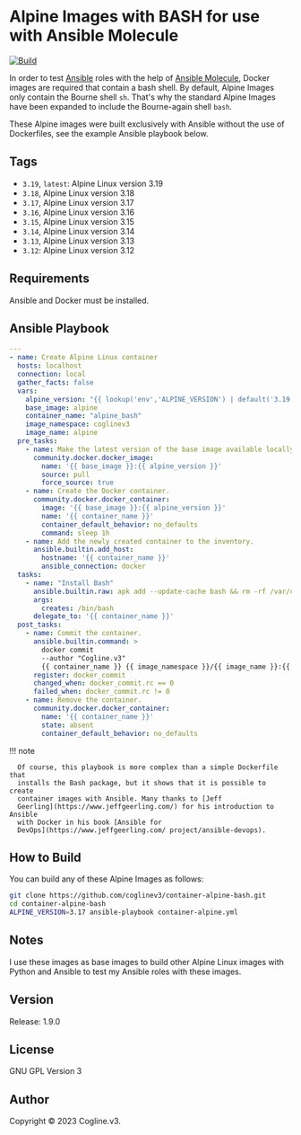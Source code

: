 # Alpine Images with BASH for use with Ansible Molecule

[![Build](https://github.com/coglinev3/container-alpine-bash/actions/workflows/build.yml/badge.svg)](https://github.com/coglinev3/container-alpine-bash/actions/workflows/build.yml)

In order to test [Ansible](https://docs.ansible.com/ansible/latest/index.html
"Ansible Documentation") roles with the help of [Ansible
Molecule](https://molecule.readthedocs.io/en/latest/ "Ansible Molecule
Documentation"), Docker images are required that contain a bash shell. By
default, Alpine Images only contain the Bourne shell `sh`. That's why the
standard Alpine Images have been expanded to include the Bourne-again shell
`bash`.

These Alpine images were built exclusively with Ansible without the use of
Dockerfiles, see the example Ansible playbook below. 

## Tags

  - `3.19`, `latest`: Alpine Linux version 3.19
  - `3.18`, Alpine Linux version 3.18
  - `3.17`, Alpine Linux version 3.17
  - `3.16`, Alpine Linux version 3.16
  - `3.15`, Alpine Linux version 3.15
  - `3.14`, Alpine Linux version 3.14
  - `3.13`, Alpine Linux version 3.13
  - `3.12`: Alpine Linux version 3.12

## Requirements

Ansible and Docker must be installed.

## Ansible Playbook

```yml
---
- name: Create Alpine Linux container
  hosts: localhost
  connection: local
  gather_facts: false
  vars:
    alpine_version: "{{ lookup('env','ALPINE_VERSION') | default('3.19', true) }}"
    base_image: alpine
    container_name: "alpine_bash"
    image_namespace: coglinev3
    image_name: alpine
  pre_tasks:
    - name: Make the latest version of the base image available locally.
      community.docker.docker_image:
        name: '{{ base_image }}:{{ alpine_version }}'
        source: pull
        force_source: true
    - name: Create the Docker container.
      community.docker.docker_container:
        image: '{{ base_image }}:{{ alpine_version }}'
        name: '{{ container_name }}'
        container_default_behavior: no_defaults
        command: sleep 1h
    - name: Add the newly created container to the inventory.
      ansible.builtin.add_host:
        hostname: '{{ container_name }}'
        ansible_connection: docker
  tasks:
    - name: "Install Bash"
      ansible.builtin.raw: apk add --update-cache bash && rm -rf /var/cache/apk/*
      args:
        creates: /bin/bash
      delegate_to: '{{ container_name }}'
  post_tasks:
    - name: Commit the container.
      ansible.builtin.command: >
        docker commit
        --author "Cogline.v3"
        {{ container_name }} {{ image_namespace }}/{{ image_name }}:{{ alpine_version }}
      register: docker_commit
      changed_when: docker_commit.rc == 0
      failed_when: docker_commit.rc != 0
    - name: Remove the container.
      community.docker.docker_container:
        name: '{{ container_name }}'
        state: absent
        container_default_behavior: no_defaults
```

!!! note

      Of course, this playbook is more complex than a simple Dockerfile that
      installs the Bash package, but it shows that it is possible to create
      container images with Ansible. Many thanks to [Jeff
      Geerling](https://www.jeffgeerling.com/) for his introduction to Ansible
      with Docker in his book [Ansible for
      DevOps](https://www.jeffgeerling.com/ project/ansible-devops).
## How to Build

You can build any of these Alpine Images as follows:

```sh
git clone https://github.com/coglinev3/container-alpine-bash.git
cd container-alpine-bash
ALPINE_VERSION=3.17 ansible-playbook container-alpine.yml
```

## Notes

I use these images as base images to build other Alpine Linux images with Python and Ansible to test my Ansible roles with these images.

## Version

Release: 1.9.0

## License

GNU GPL Version 3

## Author

Copyright &copy; 2023 Cogline.v3.
